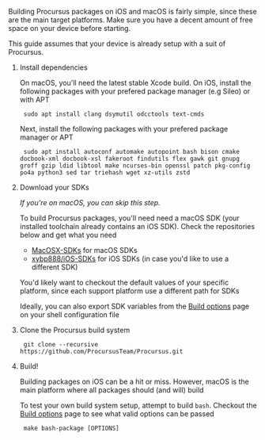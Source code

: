 Building Procursus packages on iOS and macOS is fairly simple, since
these are the main target platforms. Make sure you have a decent amount
of free space on your device before starting.

This guide assumes that your device is already setup with a suit of
Procursus.

1. Install dependencies

    On macOS, you'll need the latest stable Xcode build. On iOS,
    install the following packages with your prefered package manager
    (e.g Sileo) or with APT

        sudo apt install clang dsymutil odcctools text-cmds

    Next, install the following packages with your prefered package
    manager or APT

        sudo apt install autoconf automake autopoint bash bison cmake docbook-xml docbook-xsl fakeroot findutils flex gawk git gnupg groff gzip ldid libtool make ncurses-bin openssl patch pkg-config po4a python3 sed tar triehash wget xz-utils zstd

2. Download your SDKs

    *If you're on macOS, you can skip this step.*

    To build Procursus packages, you'll need need a macOS SDK (your
    installed toolchain already contains an iOS SDK). Check the
    repositories below and get what you need

    - [MacOSX-SDKs](https://github.com/phracker/MacOSX-SDKs) for macOS SDKs
    - [xybp888/iOS-SDKs](https://github.com/xybp888/iOS-SDKs) for iOS
    SDKs (in case you'd like to use a different SDK)

    You'd likely want to checkout the default values of your specific
    platform, since each support platform use a different path for SDKs

    Ideally, you can also export SDK variables from the [Build options](https://github.com/ProcursusTeam/Procursus/wiki/Build-options)
    page on your shell configuration file

3. Clone the Procursus build system

        git clone --recursive https://github.com/ProcursusTeam/Procursus.git

4. Build!

    Building packages on iOS can be a hit or miss. However, macOS is
    the main platform where all packages should (and will) build

    To test your own build system setup, attempt to build `bash`.
    Checkout the [Build options](https://github.com/ProcursusTeam/Procursus/wiki/Build-options) page to see what valid options can be
    passed

        make bash-package [OPTIONS]
